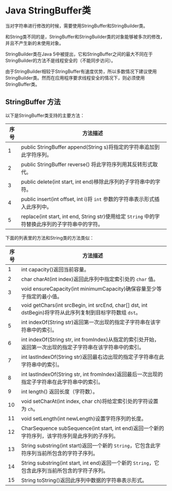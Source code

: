 # Java StringBuffer类

当对字符串进行修改的时候，需要使用StringBuffer和StringBuilder类。

和String类不同的是，StringBuffer和StringBuilder类的对象能够被多次的修改，并且不产生新的未使用对象。

StringBuilder类在Java 5中被提出，它和StringBuffer之间的最大不同在于StringBuilder的方法不是线程安全的（不能同步访问）。

由于StringBuilder相较于StringBuffer有速度优势，所以多数情况下建议使用StringBuilder类。然而在应用程序要求线程安全的情况下，则必须使用StringBuffer类。

## StringBuffer 方法

以下是StringBuffer类支持的主要方法：

| 序号   | 方法描述                                     |
| ---- | ---------------------------------------- |
| 1    | public StringBuffer append(String s)将指定的字符串追加到此字符序列。 |
| 2    | public StringBuffer reverse() 将此字符序列用其反转形式取代。 |
| 3    | public delete(int start, int end)移除此序列的子字符串中的字符。 |
| 4    | public insert(int offset, int i)将 `int` 参数的字符串表示形式插入此序列中。 |
| 5    | replace(int start, int end, String str)使用给定 `String` 中的字符替换此序列的子字符串中的字符。 |

下面的列表里的方法和String类的方法类似：

| 序号   | 方法描述                                     |
| ---- | ---------------------------------------- |
| 1    | int capacity()返回当前容量。                    |
| 2    | char charAt(int index)返回此序列中指定索引处的 `char` 值。 |
| 3    | void ensureCapacity(int minimumCapacity)确保容量至少等于指定的最小值。 |
| 4    | void getChars(int srcBegin, int srcEnd, char[] dst, int dstBegin)将字符从此序列复制到目标字符数组 `dst`。 |
| 5    | int indexOf(String str)返回第一次出现的指定子字符串在该字符串中的索引。 |
| 6    | int indexOf(String str, int fromIndex)从指定的索引处开始，返回第一次出现的指定子字符串在该字符串中的索引。 |
| 7    | int lastIndexOf(String str)返回最右边出现的指定子字符串在此字符串中的索引。 |
| 8    | int lastIndexOf(String str, int fromIndex)返回最后一次出现的指定子字符串在此字符串中的索引。 |
| 9    | int length() 返回长度（字符数）。                  |
| 10   | void setCharAt(int index, char ch)将给定索引处的字符设置为 `ch`。 |
| 11   | void setLength(int newLength)设置字符序列的长度。  |
| 12   | CharSequence subSequence(int start, int end)返回一个新的字符序列，该字符序列是此序列的子序列。 |
| 13   | String substring(int start)返回一个新的 `String`，它包含此字符序列当前所包含的字符子序列。 |
| 14   | String substring(int start, int end)返回一个新的 `String`，它包含此序列当前所包含的字符子序列。 |
| 15   | String toString()返回此序列中数据的字符串表示形式。       |